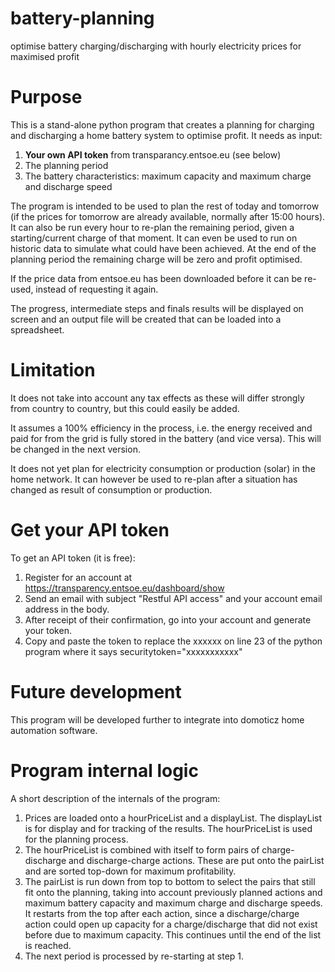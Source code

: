 # battery-planning
optimise battery charging/discharging with hourly electricity prices for maximised profit

# Purpose

This is a stand-alone python program that creates a planning for charging and discharging a home battery system to optimise profit.
It needs as input:
1) **Your own API token** from transparancy.entsoe.eu (see below)
2) The planning period
3) The battery characteristics: maximum capacity and maximum charge and discharge speed

The program is intended to be used to plan the rest of today and tomorrow (if the prices for tomorrow are already available, normally after 15:00 hours). It can also be run every hour to re-plan the remaining period, given a starting/current charge of that moment. It can even be used to run on historic data to simulate what could have been achieved. At the end of the planning period the remaining charge will be zero and profit optimised.

If the price data from entsoe.eu has been downloaded before it can be re-used, instead of requesting it again.

The progress, intermediate steps and finals results will be displayed on screen and an output file will be created that can be loaded into a spreadsheet.

# Limitation

It does not take into account any tax effects as these will differ strongly from country to country, but this could easily be added.

It assumes a 100% efficiency in the process, i.e. the energy received and paid for from the grid is fully stored in the battery (and vice versa). This will be changed in the next version.

It does not yet plan for electricity consumption or production (solar) in the home network. It can however be used to re-plan after a situation has changed as result of consumption or production.

# Get your API token

To get an API token (it is free):
1. Register for an account at https://transparency.entsoe.eu/dashboard/show
2. Send an email with subject "Restful API access" and your account email address in the body.
3. After receipt of their confirmation, go into your account and generate your token.
4. Copy and paste the token to replace the xxxxxx on line 23 of the python program where it says securitytoken="xxxxxxxxxxx" 

# Future development

This program will be developed further to integrate into domoticz home automation software.

# Program internal logic

A short description of the internals of the program:
1. Prices are loaded onto a hourPriceList and a displayList. The displayList is for display and for tracking of the results. The hourPriceList is used for the planning process.
2. The hourPriceList is combined with itself to form pairs of charge-discharge and discharge-charge actions. These are put onto the pairList and are sorted top-down for maximum profitability.
3. The pairList is run down from top to bottom to select the pairs that still fit onto the planning, taking into account previously planned actions and maximum battery capacity and maximum charge and discharge speeds. It restarts from the top after each action, since a discharge/charge action could open up capacity for a charge/discharge that did not exist before due to maximum capacity. This continues until the end of the list is reached.
4. The next period is processed by re-starting at step 1.

